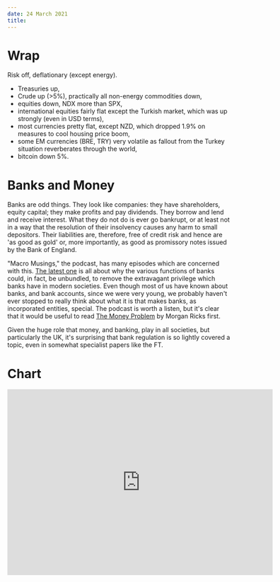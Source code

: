 ```yaml
---
date: 24 March 2021
title: 
---
```


# Wrap

Risk off, deflationary (except energy).

- Treasuries up,
- Crude up (>5%), practically all non-energy commodities down,
- equities down, NDX more than SPX,
- international equities fairly flat except the Turkish market, which was up strongly (even in USD terms),
- most currencies pretty flat, except NZD, which dropped 1.9% on measures to cool housing price boom,
- some EM currencies (BRE, TRY) very volatile as fallout from the Turkey situation reverberates through the world,
- bitcoin down 5%.



# Banks and Money

Banks are odd things. They look like companies: they have shareholders, equity capital; they make profits and pay dividends. They borrow and lend and receive interest. 
What they do not do is ever go bankrupt, or at least not in a way that the resolution of their insolvency causes any harm to small depositors.
Their liabilities are, therefore, free of credit risk and hence are 'as good as gold' or, more importantly, as good as promissory notes issued by the Bank of England. 

"Macro Musings," the podcast, has many episodes which are concerned with this.
[The latest one](https://macromusings.libsyn.com/dan-awrey-on-unbundling-banking-payments-and-money) is all about why the various functions of banks could, in fact, be unbundled, to remove the extravagant privilege which banks have in modern societies. 
Even though most of us have known about banks, and bank accounts, since we were very young, we probably haven't ever stopped to really think about what it is that makes banks, as incorporated entities, special.
The podcast is worth a listen, but it's clear that it would be useful to read [The Money Problem](https://www.amazon.co.uk/Money-Problem-Rethinking-Financial-Regulation/dp/022633032X) by Morgan Ricks first.

Given the huge role that money, and banking, play in all societies, but particularly the UK, it's surprising that bank regulation is so lightly covered a topic, even in somewhat specialist papers like the FT.

# Chart

<iframe width="600" height="420" src="https://app.koyfin.com/share/b58858a642/simple" frameBorder="0"></iframe>
